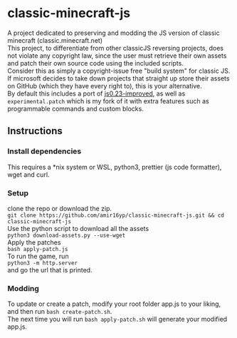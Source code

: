 # classic-minecraft-js

A project dedicated to preserving and modding the JS version of classic minecraft (classic.minecraft.net)<br/>
This project, to differentiate from other classicJS reversing projects, does not violate any copyright law, since the user must retrieve their own assets and patch their own source code using the included scripts.<br/>
Consider this as simply a copyright-issue free "build system" for classic JS. If microsoft decides to take down projects that straight up store their assets on GitHub (which they have every right to), this is your alternative.<br/>
By default this includes a port of [js0.23-improved](https://github.com/RobinBoers/js0.23-improved), as well as `experimental.patch` which is my fork of it with extra features such as programmable commands and custom blocks.
## Instructions

### Install dependencies
This requires a *nix system or WSL, python3, prettier (js code formatter), wget and curl.<br/>

### Setup

clone the repo or download the zip.<br/>
`git clone https://github.com/amir16yp/classic-minecraft-js.git && cd classic-minecraft-js`<br/>
Use the python script to download all the assets<br/>
`python3 download-assets.py --use-wget`<br/>
Apply the patches<br/>
`bash apply-patch.js`<br/>
To run the game, run<br/>
`python3 -m http.server`<br/>
and go the url that is printed.<br/>

### Modding

To update or create a patch, modify your root folder app.js to your liking, and then run `bash create-patch.sh`.
<br/>
The next time you will run `bash apply-patch.sh` will generate your modified app.js.<br/>
